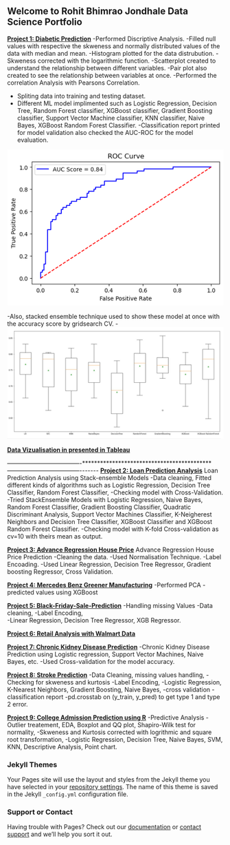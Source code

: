 ## Welcome to Rohit Bhimrao Jondhale Data Science Portfolio

[**Project 1: Diabetic Prediction**](https://github.com/rohitjondhalems/Diabetes-Prediction)
-Performed Discriptive Analysis.
-Filled null values with respective the skweness and normally distributed values of the data with median and mean. 
-Histogram plotted for the data distrubution.
-Skweness corrected with the logarithmic function.
-Scatterplot created to understand the relationship between different variables.
-Pair plot also created to see the relationship between variables at once. 
-Performed the correlation Analysis with Pearsons Correlation.
- Spliting data into training and testing dataset.
- Different ML model implimented such as Logistic Regression, Decision Tree, Random Forest classifier, XGBoost classifier, Gradient Boosting classifier, Support Vector Machine classifier, KNN classifier, Naive Bayes, XGBoost Random Forest Classifier.
-Classification report printed for model validation also checked the AUC-ROC for the model evaluation.

![XGBRF ROC](https://github.com/rohitjondhalems/Rohit-Jondhale-Portfolio/blob/main/Images/XGBRF%20ROC.png?raw=true)

-Also, stacked ensemble technique used to show these model at once with the accuracy score by gridsearch CV.
-![Stacked Ensemble Model](https://github.com/rohitjondhalems/Rohit-Jondhale-Portfolio/blob/main/Images/Stack%20Ensemble%20Model.jpg?raw=true)


[**Data Vizualisation in presented in Tableau**](https://public.tableau.com/app/profile/rohit.bhimrao.jondhale/viz/HealthcareProject_16585068475670/CapstoneProject-Healthcare?publish=yes)

 ————————————-*******************************************————————————------- 
[**Project 2: Loan Prediction Analysis**](https://github.com/rohitjondhalems/Loan-Prediction-Analysis)
Loan Prediction Analysis using Stack-ensemble Models 
-Data cleaning, Fitted different kinds of algorithms such as Logistic Regression, Decision Tree Classifier, Random Forest Classifier, 
-Checking model with Cross-Validation. 
-Tried StackEnsemble Models with Logistic Regression, Naive Bayes, Random Forest Classifier, Gradient Boosting Classifier, Quadratic Discriminant Analysis, Support Vector Machines Classifier, K-Neigherest Neighbors and Decision Tree Classifier, XGBoost Classifier and XGBoost Random Forest Classifier. 
-Checking model with K-fold Cross-validation as cv=10 with theirs mean as output.


[**Project 3: Advance Regression House Price**](https://github.com/rohitjondhalems/Advance-Regression-House-Price-Prediction)
 Advance Regression House Price Prediction 
 -Cleaning the data. 
 -Used Normalisation Technique. 
 -Label Encoading. 
 -Used Linear Regression, Decision Tree Regressor, Gradient boosting Regressor, Cross Validation.
 
 [**Project 4: Mercedes Benz Greener Manufacturing**](https://github.com/rohitjondhalems/Mercedes-Benz-Greener-Manufacturing-Project)
 -Performed PCA 
 -predicted values using XGBoost
 
 [**Project 5: Black-Friday-Sale-Prediction**](https://github.com/rohitjondhalems/Black-Friday-Sale-Prediction)
 -Handling missing Values
 -Data cleaning,
 -Label Encoding,  
 -Linear Regression, Decision Tree Regressor, XGB Regressor.
 
 [**Project 6: Retail Analysis with Walmart Data**](https://github.com/rohitjondhalems/Retail-Analysis-with-Walmart-Data)
 
 
 
 [**Project 7: Chronic Kidney Disease Prediction**](https://github.com/rohitjondhalems/Chronic-Kidney-Disease-Prediction)
 -Chronic Kidney Disease Prediction using Logistic regression, Support Vector Machines, Naive Bayes, etc. 
 -Used Cross-validation for the model accuracy.
 
 [**Project 8: Stroke Prediction**](https://github.com/rohitjondhalems/Stroke-Prediction)
 -Data Cleaning, missing values handling, 
 -Checking for skweness and kurtosis 
 -Label Encoding, 
 -Logistic Regression, K-Nearest Neighbors, Gradient Boosting, Naive Bayes, 
 -cross validation
 -classification report
 -pd.crosstab on (y_train, y_pred) to get type 1 and type 2 error.

[**Project 9: College Admission Prediction using R**](https://github.com/rohitjondhalems/College-Admission-Prediction-using-R)
-Predictive Analysis - Outlier treatement, EDA, Boxplot and QQ plot, Shapiro-Wilk test for normality, 
-Skweness and Kurtosis corrected with logrithmic and square root transformation,
-Logistic Regression, Decision Tree, Naive Bayes, SVM, KNN, Descriptive Analysis, Point chart.






### Jekyll Themes

Your Pages site will use the layout and styles from the Jekyll theme you have selected in your [repository settings](https://github.com/rohitjondhalems/rohit_jondhale.github.io/settings/pages). The name of this theme is saved in the Jekyll `_config.yml` configuration file.

### Support or Contact

Having trouble with Pages? Check out our [documentation](https://docs.github.com/categories/github-pages-basics/) or [contact support](https://support.github.com/contact) and we’ll help you sort it out.
